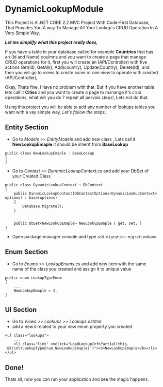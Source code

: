 # DynamicLookupModule

This Project Is A .NET CORE 2.2 MVC Project With Code-First Database, That Provides You A way To Manage All Your Lookup's CRUD Operation In A Very Simple Way.

**_Let me simplify what this project really does,_**

If you have a table in your database called for example **Countries** that has an (Id and Name) coulmns and you want to create a page that manage CRUD operations for it, first you will create an (API/Controller) with five actions Get(Id), GetAll(), Add(country), Update(Country), Delete(Id),
and then you will go to views to create some or one view to operate with created (API/Controller),

Okay, Thats fine, I have no problem with that, 
But if you have another table lets call it **Cities** and you want to create a page to manange it's crud operations, what will you do ? repeat all pervois steps!, Lets not do that.

Using this project you will be able to add any number of lookups tables you want with a vey simple way, _Let's follow the steps_.

## Entity Section
- Go to _Models_ >> _EntityModels_ and add new class , Lets call it **NewLookupEmaple** it should be inherit from **BaseLookup**
```
public class NewLookupEmaple : BaseLookup
{
}
```
- Go to _Context_ >> _DynamicLookupContext.cs_ and add your DbSet of your Created Class
```
public class DynamicLookupContext : DbContext
{
    public DynamicLookupContext(DbContextOptions<DynamicLookupContext> options) : base(options)
    {
        Database.Migrate();
    }

    ...
    public DbSet<NewLookupEmaple> NewLookupEmaple { get; set; }
}
```
- Open package manager console and type 
```add-migration migrationName```


## Enum Section
- Go to _Enums_ >> _LookupEnums.cs_ and add new item with the same name of the class you created and assign it to unique value
```
public enum LookupTypeEnum
{
    ...
    NewLookupEmaple = 3,
}
```


## UI Section
- Go to _Views_ >> _Lookups_ >> _Lookups.cshtml_
- add a new _li_ related to your new enum property you created
```
<ul class="lookups">
    ...
    <li class="link" onclick="LoadLookupInfoPartial(this, '@((int)LookupTypeEnum.NewLookupEmaple)')"><b>NewLookupEmaple</b></li>
</ul>
```

## Done!
Thats all, now you can run your application and see the magic happens.
